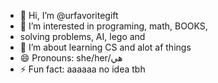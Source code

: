 - 👋 Hi, I’m @urfavoritegift
- 👀 I’m interested in programing, math, BOOKS,
-  solving problems, AI, lego and 
- 🌱 I’m about learning CS and alot af things
- 😄 Pronouns: she/her/هي
- ⚡ Fun fact: aaaaaa no idea tbh
